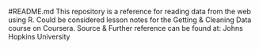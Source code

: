 #README.md
This repository is a reference for reading data from the web using R. 
Could be considered lesson notes for the Getting & Cleaning Data course on Coursera.
Source & Further reference can be found at: Johns Hopkins University
